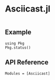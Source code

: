 # Asciicast.jl

```@index
```

## Example


```@gif
using Pkg
Pkg.status()
```


## API Reference

```@autodocs
Modules = [Asciicast]
```
